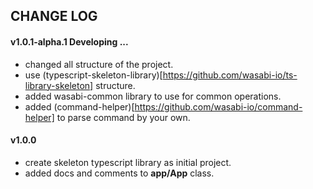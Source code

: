 ## CHANGE LOG

#### v1.0.1-alpha.1 Developing ...
* changed all structure of the project.
* use (typescript-skeleton-library)[https://github.com/wasabi-io/ts-library-skeleton] structure.
* added wasabi-common library to use for common operations.
* added (command-helper)[https://github.com/wasabi-io/command-helper] to parse command by your own.

#### v1.0.0
* create skeleton typescript library as initial project.
* added docs and comments to **app/App** class.